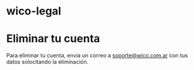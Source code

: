 # wico-legal

# Eliminar tu cuenta
Para eliminar tu cuenta, envia un correo a soporte@wico.com.ar con tus datos solocitando la eliminación.
